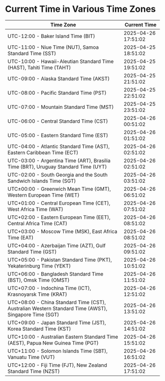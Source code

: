 # Current Time in Various Time Zones

| Time Zone | Current Time |
|-----------|--------------|
| UTC-12:00 - Baker Island Time (BIT) | 2025-04-26 17:51:02 |
| UTC-11:00 - Niue Time (NUT), Samoa Standard Time (SST) | 2025-04-25 18:51:02 |
| UTC-10:00 - Hawaii-Aleutian Standard Time (HAST), Tahiti Time (TAHT) | 2025-04-25 19:51:02 |
| UTC-09:00 - Alaska Standard Time (AKST) | 2025-04-25 21:51:02 |
| UTC-08:00 - Pacific Standard Time (PST) | 2025-04-25 22:51:02 |
| UTC-07:00 - Mountain Standard Time (MST) | 2025-04-25 23:51:02 |
| UTC-06:00 - Central Standard Time (CST) | 2025-04-26 00:51:02 |
| UTC-05:00 - Eastern Standard Time (EST) | 2025-04-26 01:51:02 |
| UTC-04:00 - Atlantic Standard Time (AST), Eastern Caribbean Time (ECT) | 2025-04-26 02:51:02 |
| UTC-03:00 - Argentina Time (ART), Brasília Time (BRT), Uruguay Standard Time (UYT) | 2025-04-26 02:51:02 |
| UTC-02:00 - South Georgia and the South Sandwich Islands Time (SGT) | 2025-04-26 03:51:02 |
| UTC±00:00 - Greenwich Mean Time (GMT), Western European Time (WET) | 2025-04-26 06:51:02 |
| UTC+01:00 - Central European Time (CET), West Africa Time (WAT) | 2025-04-26 07:51:02 |
| UTC+02:00 - Eastern European Time (EET), Central Africa Time (CAT) | 2025-04-26 08:51:02 |
| UTC+03:00 - Moscow Time (MSK), East Africa Time (EAT) | 2025-04-26 08:51:02 |
| UTC+04:00 - Azerbaijan Time (AZT), Gulf Standard Time (GST) | 2025-04-26 09:51:02 |
| UTC+05:00 - Pakistan Standard Time (PKT), Yekaterinburg Time (YEKT) | 2025-04-26 10:51:02 |
| UTC+06:00 - Bangladesh Standard Time (BST), Omsk Time (OMST) | 2025-04-26 11:51:02 |
| UTC+07:00 - Indochina Time (ICT), Krasnoyarsk Time (KRAT) | 2025-04-26 12:51:02 |
| UTC+08:00 - China Standard Time (CST), Australian Western Standard Time (AWST), Singapore Time (SGT) | 2025-04-26 13:51:02 |
| UTC+09:00 - Japan Standard Time (JST), Korea Standard Time (KST) | 2025-04-26 14:51:02 |
| UTC+10:00 - Australian Eastern Standard Time (AEST), Papua New Guinea Time (PGT) | 2025-04-26 15:51:02 |
| UTC+11:00 - Solomon Islands Time (SBT), Vanuatu Time (VUT) | 2025-04-26 16:51:02 |
| UTC+12:00 - Fiji Time (FJT), New Zealand Standard Time (NZST) | 2025-04-26 17:51:02 |
